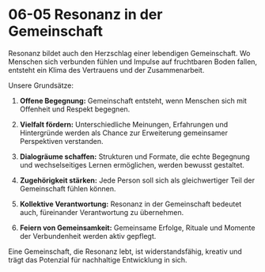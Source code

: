 # 06-05 Resonanz in der Gemeinschaft

Resonanz bildet auch den Herzschlag einer lebendigen Gemeinschaft. Wo Menschen sich verbunden fühlen und Impulse auf fruchtbaren Boden fallen, entsteht ein Klima des Vertrauens und der Zusammenarbeit.

Unsere Grundsätze:

1. **Offene Begegnung:** Gemeinschaft entsteht, wenn Menschen sich mit Offenheit und Respekt begegnen.

2. **Vielfalt fördern:** Unterschiedliche Meinungen, Erfahrungen und Hintergründe werden als Chance zur Erweiterung gemeinsamer Perspektiven verstanden.

3. **Dialogräume schaffen:** Strukturen und Formate, die echte Begegnung und wechselseitiges Lernen ermöglichen, werden bewusst gestaltet.

4. **Zugehörigkeit stärken:** Jede Person soll sich als gleichwertiger Teil der Gemeinschaft fühlen können.

5. **Kollektive Verantwortung:** Resonanz in der Gemeinschaft bedeutet auch, füreinander Verantwortung zu übernehmen.

6. **Feiern von Gemeinsamkeit:** Gemeinsame Erfolge, Rituale und Momente der Verbundenheit werden aktiv gepflegt.

Eine Gemeinschaft, die Resonanz lebt, ist widerstandsfähig, kreativ und trägt das Potenzial für nachhaltige Entwicklung in sich.
